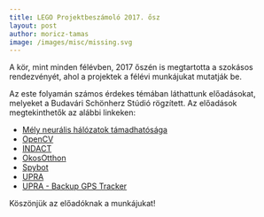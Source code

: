 ```yaml
---
title: LEGO Projektbeszámoló 2017. ősz
layout: post
author: moricz-tamas
image: /images/misc/missing.svg
---
```


A kör, mint minden félévben, 2017 őszén is megtartotta a szokásos rendezvényét, ahol a projektek a félévi munkájukat mutatják be.

Az este folyamán számos érdekes témában láthattunk előadásokat, melyeket a Budavári Schönherz Stúdió rögzített. Az előadások megtekinthetők az alábbi linkeken:

-   [Mély neurális hálózatok támadhatósága](http://bss.sch.bme.hu/video/lego-projektbeszamolo-2017-osz-mely-neutralis-halozatok-tamadhatosaga)
-   [OpenCV](http://bss.sch.bme.hu/video/lego-projektbeszamolo-2017-osz-opencv)
-   [INDACT](http://bss.sch.bme.hu/video/lego-projektbeszamolo-2017-osz-indact)
-   [OkosOtthon](http://bss.sch.bme.hu/video/lego-projektbeszamolo-2017-osz-okosotthon)
-   [Spybot](http://bss.sch.bme.hu/video/lego-projektbeszamolo-2017-osz-spybot)
-   [UPRA](http://bss.sch.bme.hu/video/lego-projektbeszamolo-2017-osz-upra)
-   [UPRA - Backup GPS Tracker](http://bss.sch.bme.hu/video/lego-projektbeszamolo-2017-osz-upra-backup-gps-tracker)

Köszönjük az előadóknak a munkájukat!
